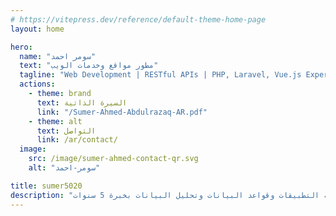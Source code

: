 ```yaml
---
# https://vitepress.dev/reference/default-theme-home-page
layout: home

hero:
  name: "سومر احمد"
  text: "مطور مواقع وخدمات الويب"
  tagline: "Web Development | RESTful APIs | PHP, Laravel, Vue.js Expert"
  actions:
    - theme: brand
      text: السيرة الذاتية
      link: "/Sumer-Ahmed-Abdulrazaq-AR.pdf"
    - theme: alt
      text: التواصل
      link: /ar/contact/
  image:
    src: /image/sumer-ahmed-contact-qr.svg
    alt: "سومر-احمد"

title: sumer5020
description: "مطور مواقع خدمات الويب، مهتم بتطوير وإدارة مواقع الويب وواجهات برمجة التطبيقات وقواعد البيانات وتحليل البيانات بخبرة 5 سنوات."
---
```


<TagSlide />
